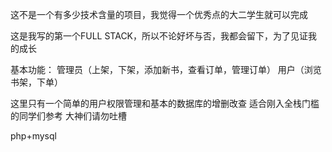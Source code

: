 这不是一个有多少技术含量的项目，我觉得一个优秀点的大二学生就可以完成

这是我写的第一个FULL STACK，所以不论好坏与否，我都会留下，为了见证我的成长

基本功能：
管理员（上架，下架，添加新书，查看订单，管理订单）
用户（浏览书架，下单）

这里只有一个简单的用户权限管理和基本的数据库的增删改查
适合刚入全栈门槛的同学们参考
大神们请勿吐槽


php+mysql



